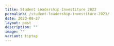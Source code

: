 ```yaml
---
title: Student Leadership Investiture 2023
permalink: /student-leadership-investiture-2023/
date: 2023-08-27
layout: post
description: ""
image: ""
variant: tiptap
---
```

